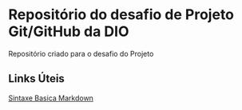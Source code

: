 # Repositório do desafio de Projeto Git/GitHub da DIO
Repositório criado para o desafio do Projeto

## Links Úteis
[Sintaxe Basica Markdown](https://www.markdownguide.org/basic-syntax/)
